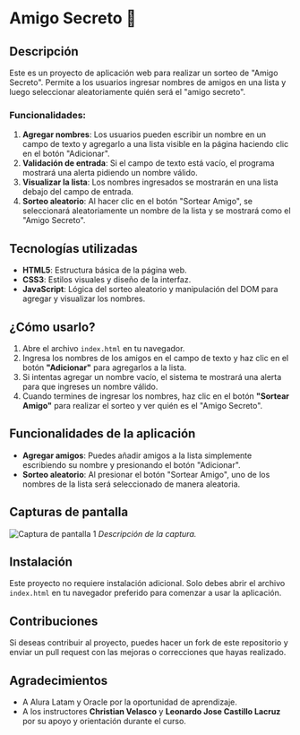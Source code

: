 # Amigo Secreto 🎉

## Descripción
Este es un proyecto de aplicación web para realizar un sorteo de "Amigo Secreto". Permite a los usuarios ingresar nombres de amigos en una lista y luego seleccionar aleatoriamente quién será el "amigo secreto". 

### Funcionalidades:
1. **Agregar nombres**: Los usuarios pueden escribir un nombre en un campo de texto y agregarlo a una lista visible en la página haciendo clic en el botón "Adicionar".
2. **Validación de entrada**: Si el campo de texto está vacío, el programa mostrará una alerta pidiendo un nombre válido.
3. **Visualizar la lista**: Los nombres ingresados se mostrarán en una lista debajo del campo de entrada.
4. **Sorteo aleatorio**: Al hacer clic en el botón "Sortear Amigo", se seleccionará aleatoriamente un nombre de la lista y se mostrará como el "Amigo Secreto".

## Tecnologías utilizadas
- **HTML5**: Estructura básica de la página web.
- **CSS3**: Estilos visuales y diseño de la interfaz.
- **JavaScript**: Lógica del sorteo aleatorio y manipulación del DOM para agregar y visualizar los nombres.

## ¿Cómo usarlo?

1. Abre el archivo `index.html` en tu navegador.
2. Ingresa los nombres de los amigos en el campo de texto y haz clic en el botón **"Adicionar"** para agregarlos a la lista.
3. Si intentas agregar un nombre vacío, el sistema te mostrará una alerta para que ingreses un nombre válido.
4. Cuando termines de ingresar los nombres, haz clic en el botón **"Sortear Amigo"** para realizar el sorteo y ver quién es el "Amigo Secreto".

## Funcionalidades de la aplicación

- **Agregar amigos**: Puedes añadir amigos a la lista simplemente escribiendo su nombre y presionando el botón "Adicionar".
- **Sorteo aleatorio**: Al presionar el botón "Sortear Amigo", uno de los nombres de la lista será seleccionado de manera aleatoria.
  
## Capturas de pantalla

![Captura de pantalla 1](ruta/a/imagen.jpg)
*Descripción de la captura.*

## Instalación

Este proyecto no requiere instalación adicional. Solo debes abrir el archivo `index.html` en tu navegador preferido para comenzar a usar la aplicación.

## Contribuciones

Si deseas contribuir al proyecto, puedes hacer un fork de este repositorio y enviar un pull request con las mejoras o correcciones que hayas realizado.

## Agradecimientos

- A Alura Latam y Oracle por la oportunidad de aprendizaje.
- A los instructores **Christian Velasco** y **Leonardo Jose Castillo Lacruz** por su apoyo y orientación durante el curso.
